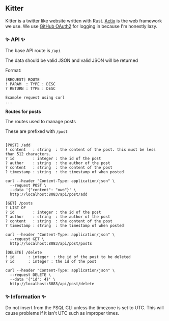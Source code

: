 ## **Kitter**

Kitter is a twitter like website written with Rust. [Actix](https://actix.rs/) is the web framework we use. We use [GitHub OAuth2](https://docs.github.com/en/developers/apps/authorizing-oauth-apps) for logging in because I'm honestly lazy. 

### ✨ **API** ✨

The base API route is `/api`

The data should be valid JSON and valid JSON will be returned

Format: 
```
[REQUEST] ROUTE 
! PARAM  : TYPE : DESC
? RETURN : TYPE : DESC

Example request using curl
...
```

**Routes for posts**

The routes used to manage posts

These are prefixed with `/post`

```

[POST] /add 
! content   : string  : the content of the post. this must be less than 512 characters.
? id        : integer : the id of the post 
? author    : string  : the author of the post
? content   : string  : the content of the post
? timestamp : string  : the timestamp of when posted

curl --header "Content-Type: application/json" \
  --request POST \
  --data '{"content": "owo"}' \
  http://localhost:8083/api/post/add

[GET] /posts 
? LIST OF
? id        : integer : the id of the post 
? author    : string  : the author of the post
? content   : string  : the content of the post
? timestamp : string  : the timestamp of when posted

curl --header "Content-Type: application/json" \
  --request GET \
  http://localhost:8083/api/post/posts

[DELETE] /delete 
! id      : integer  : the id of the post to be deleted
? id      : integer : the id of the post 

curl --header "Content-Type: application/json" \
  --request DELETE \
  --data '{"id": 4}' \
  http://localhost:8083/api/post/delete

```

### ✨ **Information** ✨

Do not insert from the PSQL CLI unless the timezone is set to UTC. This will cause problems if it isn't UTC such as improper times.

